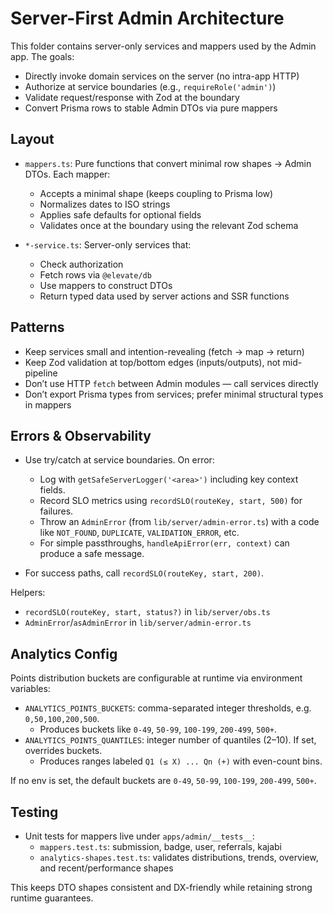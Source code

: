 # Server-First Admin Architecture

This folder contains server-only services and mappers used by the Admin app. The goals:

- Directly invoke domain services on the server (no intra-app HTTP)
- Authorize at service boundaries (e.g., `requireRole('admin')`)
- Validate request/response with Zod at the boundary
- Convert Prisma rows to stable Admin DTOs via pure mappers

## Layout

- `mappers.ts`: Pure functions that convert minimal row shapes → Admin DTOs. Each mapper:
  - Accepts a minimal shape (keeps coupling to Prisma low)
  - Normalizes dates to ISO strings
  - Applies safe defaults for optional fields
  - Validates once at the boundary using the relevant Zod schema

- `*-service.ts`: Server-only services that:
  - Check authorization
  - Fetch rows via `@elevate/db`
  - Use mappers to construct DTOs
  - Return typed data used by server actions and SSR functions

## Patterns

- Keep services small and intention-revealing (fetch → map → return)
- Keep Zod validation at top/bottom edges (inputs/outputs), not mid-pipeline
- Don’t use HTTP `fetch` between Admin modules — call services directly
- Don’t export Prisma types from services; prefer minimal structural types in mappers

## Errors & Observability

- Use try/catch at service boundaries. On error:
  - Log with `getSafeServerLogger('<area>')` including key context fields.
  - Record SLO metrics using `recordSLO(routeKey, start, 500)` for failures.
  - Throw an `AdminError` (from `lib/server/admin-error.ts`) with a code like `NOT_FOUND`, `DUPLICATE`, `VALIDATION_ERROR`, etc.
  - For simple passthroughs, `handleApiError(err, context)` can produce a safe message.

- For success paths, call `recordSLO(routeKey, start, 200)`.

Helpers:
- `recordSLO(routeKey, start, status?)` in `lib/server/obs.ts`
- `AdminError`/`asAdminError` in `lib/server/admin-error.ts`

## Analytics Config

Points distribution buckets are configurable at runtime via environment variables:

- `ANALYTICS_POINTS_BUCKETS`: comma-separated integer thresholds, e.g. `0,50,100,200,500`.
  - Produces buckets like `0-49`, `50-99`, `100-199`, `200-499`, `500+`.
- `ANALYTICS_POINTS_QUANTILES`: integer number of quantiles (2–10). If set, overrides buckets.
  - Produces ranges labeled `Q1 (≤ X) ... Qn (+)` with even-count bins.

If no env is set, the default buckets are `0-49`, `50-99`, `100-199`, `200-499`, `500+`.

## Testing

- Unit tests for mappers live under `apps/admin/__tests__`:
  - `mappers.test.ts`: submission, badge, user, referrals, kajabi
  - `analytics-shapes.test.ts`: validates distributions, trends, overview, and recent/performance shapes

This keeps DTO shapes consistent and DX-friendly while retaining strong runtime guarantees.
